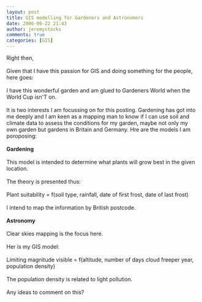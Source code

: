 ```yaml
---
layout: post
title: GIS modelling for Gardeners and Astronomers
date: 2006-06-22 21:43
author: jeremystocks
comments: true
categories: [GIS]
---
```

Right then,<br /><br />Given that I have this passion for GIS and doing something for the people, here goes:<br /><br />I have this wonderful garden and am glued to Gardeners World when the World Cup isn'T on.<br /><br />It is two interests I am focussing on for this posting. Gardening has got into me deeply and I am keen as a mapping man to know if I can use soil and climate data to assess the conditions for my garden, maybe not only my own garden but gardens in Britain and Germany. Hre are the models I am poroposing:<br /><br /><span style="font-weight:bold;">Gardening</span> <br /><br />This model is intended to determine what plants will grow best in the given location.<br /><br />The theory is presented thus:<br /><br />Plant suitability = f(soil type, rainfall, date of first frost, date of last frost)<br /><br />I intend to map the information by British postcode.<br /><br /><span style="font-weight:bold;">Astronomy</span> <br /><br />Clear skies mapping is the focus here.<br /><br />Her is my GIS model:<br /><br />Limiting magnitude visible = f(altitude, number of days cloud freeper year, population density)<br /><br />The population density is related to light pollution.<br /><br />Any ideas to comment on this?
